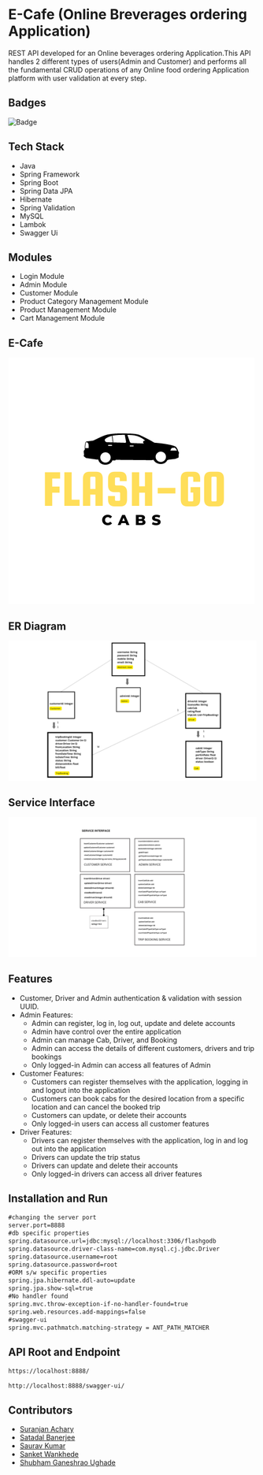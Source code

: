 # E-Cafe (Online Breverages ordering Application)
REST API developed for an Online beverages ordering Application.This API handles 2 different types of users(Admin and Customer) and performs all the fundamental CRUD operations of any Online food ordering Application platform with user validation at every step.

## Badges

![Badge](https://visitor-counter-badge.vercel.app/api/suranjanachary/ECP)

## Tech Stack
- Java
- Spring Framework
- Spring Boot
- Spring Data JPA
- Hibernate
- Spring Validation
- MySQL
- Lambok
- Swagger Ui

## Modules
- Login Module
- Admin Module
- Customer Module
- Product Category Management Module
- Product Management Module
- Cart Management Module


## E-Cafe

![CW_erd-Page-2](https://github.com/suranjanachary/glad-creator-1065/blob/main/FLASH-GO.png?raw=true)

## ER Diagram

![CW_erd-Page-1 drawio](https://github.com/suranjanachary/glad-creator-1065/blob/main/model%20class.png?raw=true)


## Service Interface

![CW_erd-Page-2](https://github.com/suranjanachary/glad-creator-1065/blob/main/service%20interface.png?raw=true)



## Features

- Customer, Driver and Admin authentication & validation with session UUID.
- Admin Features:
  - Admin can register, log in, log out, update and delete accounts
  - Admin have control over the entire application
  - Admin can manage Cab, Driver, and Booking
  - Admin can access the details of different customers, drivers and trip bookings
  - Only logged-in Admin can access all features of Admin
- Customer Features:
  - Customers can register themselves with the application, logging in and logout into the application
  - Customers can book cabs for the desired location from a specific location and can cancel the booked trip
  - Customers can update, or delete their accounts
  - Only logged-in users can access all customer features
- Driver Features:
  - Drivers can register themselves with the application, log in and log out into the application
  - Drivers can update the trip status
  - Drivers can update and delete their accounts
  - Only logged-in drivers can access all driver features

## Installation and Run

```
#changing the server port
server.port=8888
#db specific properties
spring.datasource.url=jdbc:mysql://localhost:3306/flashgodb
spring.datasource.driver-class-name=com.mysql.cj.jdbc.Driver
spring.datasource.username=root
spring.datasource.password=root
#ORM s/w specific properties
spring.jpa.hibernate.ddl-auto=update
spring.jpa.show-sql=true
#No handler found
spring.mvc.throw-exception-if-no-handler-found=true
spring.web.resources.add-mappings=false
#swagger-ui
spring.mvc.pathmatch.matching-strategy = ANT_PATH_MATCHER
```

## API Root and Endpoint

```
https://localhost:8888/
```

```
http://localhost:8888/swagger-ui/
```

## Contributors

- [Suranjan Achary](https://github.com/suranjanachary)
- [Satadal Banerjee](https://github.com/SatadalBanerjee)
- [Saurav Kumar](https://github.com/sauravugi)
- [Sanket Wankhede](https://github.com/sank29)
- [Shubham Ganeshrao Ughade](https://github.com/shubhamughade)



